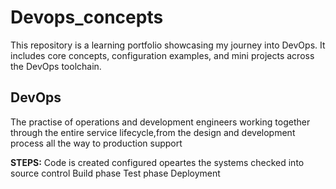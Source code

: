 # Devops_concepts
This repository is a learning portfolio showcasing my journey into DevOps. It includes core concepts, configuration examples, and mini projects across the DevOps toolchain.

## DevOps

The practise of operations and development engineers working together through the entire service lifecycle,from the design and development process all the way to production support

**STEPS:**
     Code is created
     configured
     opeartes the systems
     checked into source control
     Build phase
     Test phase
     Deployment

